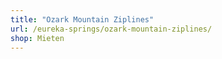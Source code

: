 ```yaml
---
title: "Ozark Mountain Ziplines"
url: /eureka-springs/ozark-mountain-ziplines/
shop: Mieten
---
```

